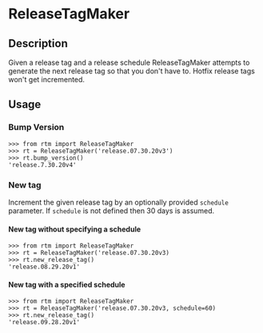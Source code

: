 # ReleaseTagMaker

## Description
Given a release tag and a release schedule ReleaseTagMaker attempts to generate the next release tag so that you don't have to. Hotfix release tags won't get incremented.

## Usage

### Bump Version

```
>>> from rtm import ReleaseTagMaker
>>> rt = ReleaseTagMaker('release.07.30.20v3')
>>> rt.bump_version()
'release.7.30.20v4'
```

### New tag
Increment the given release tag by an optionally provided `schedule` parameter. If `schedule` is not defined then 30 days is assumed.

#### New tag without specifying a schedule

```
>>> from rtm import ReleaseTagMaker
>>> rt = ReleaseTagMaker('release.07.30.20v3)
>>> rt.new_release_tag()
'release.08.29.20v1'
```

#### New tag with a specified schedule

```
>>> from rtm import ReleaseTagMaker
>>> rt = ReleaseTagMaker('release.07.30.20v3, schedule=60)
>>> rt.new_release_tag()
'release.09.28.20v1'
```


